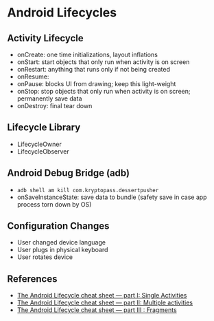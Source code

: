# Android Lifecycles

## Activity Lifecycle

- onCreate: one time initializations, layout inflations
- onStart: start objects that only run when activity is on screen
- onRestart: anything that runs only if not being created
- onResume:
- onPause: blocks UI from drawing; keep this light-weight
- onStop: stop objects that only run when activity is on screen; permanently save data
- onDestroy: final tear down

## Lifecycle Library

- LifecycleOwner
- LifecycleObserver

##  Android Debug Bridge (adb)

- `adb shell am kill com.kryptopass.dessertpusher`
- onSaveInstanceState: save data to bundle (safety save in case app process torn down by OS)

## Configuration Changes

- User changed device language
- User plugs in physical keyboard
- User rotates device

## References

- [The Android Lifecycle cheat sheet — part I: Single Activities](https://medium.com/androiddevelopers/the-android-lifecycle-cheat-sheet-part-i-single-activities-e49fd3d202ab)
- [The Android Lifecycle cheat sheet — part II: Multiple activities](https://medium.com/androiddevelopers/the-android-lifecycle-cheat-sheet-part-ii-multiple-activities-a411fd139f24)
- [The Android Lifecycle cheat sheet — part III : Fragments](https://medium.com/androiddevelopers/the-android-lifecycle-cheat-sheet-part-iii-fragments-afc87d4f37fd)

